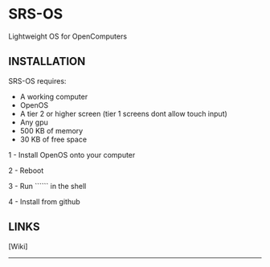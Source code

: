 # SRS-OS
Lightweight OS for OpenComputers

## INSTALLATION

SRS-OS requires:
- A working computer
- OpenOS
- A tier 2 or higher screen (tier 1 screens dont allow touch input)
- Any gpu
- 500 KB of memory
- 30 KB of free space

1 - Install OpenOS onto your computer

2 - Reboot

3 - Run `````` in the shell

4 - Install from github

## LINKS

[Wiki]

-------------------------------------------
